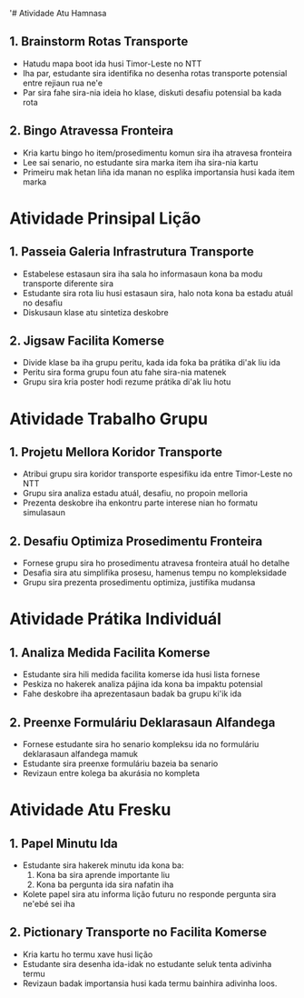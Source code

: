 '# Atividade Atu Hamnasa

## 1. Brainstorm Rotas Transporte
- Hatudu mapa boot ida husi Timor-Leste no NTT
- Iha par, estudante sira identifika no desenha rotas transporte potensial entre rejiaun rua ne'e
- Par sira fahe sira-nia ideia ho klase, diskuti desafiu potensial ba kada rota

## 2. Bingo Atravessa Fronteira
- Kria kartu bingo ho item/prosedimentu komun sira iha atravesa fronteira
- Lee sai senario, no estudante sira marka item iha sira-nia kartu
- Primeiru mak hetan liña ida manan no esplika importansia husi kada item marka

# Atividade Prinsipal Lição

## 1. Passeia Galeria Infrastrutura Transporte
- Estabelese estasaun sira iha sala ho informasaun kona ba modu transporte diferente sira
- Estudante sira rota liu husi estasaun sira, halo nota kona ba estadu atuál no desafiu
- Diskusaun klase atu sintetiza deskobre

## 2. Jigsaw Facilita Komerse
- Divide klase ba iha grupu peritu, kada ida foka ba prátika di'ak liu ida
- Peritu sira forma grupu foun atu fahe sira-nia matenek
- Grupu sira kria poster hodi rezume prátika di'ak liu hotu

# Atividade Trabalho Grupu

## 1. Projetu Mellora Koridor Transporte
- Atribui grupu sira koridor transporte espesifiku ida entre Timor-Leste no NTT
- Grupu sira analiza estadu atuál, desafiu, no propoin melloria
- Prezenta deskobre iha enkontru parte interese nian ho formatu simulasaun

## 2. Desafiu Optimiza Prosedimentu Fronteira
- Fornese grupu sira ho prosedimentu atravesa fronteira atuál ho detalhe
- Desafia sira atu simplifika prosesu, hamenus tempu no kompleksidade
- Grupu sira prezenta prosedimentu optimiza, justifika mudansa

# Atividade Prátika Individuál

## 1. Analiza Medida Facilita Komerse
- Estudante sira hili medida facilita komerse ida husi lista fornese
- Peskiza no hakerek analiza pájina ida kona ba impaktu potensial
- Fahe deskobre iha aprezentasaun badak ba grupu ki'ik ida

## 2. Preenxe Formuláriu Deklarasaun Alfandega
- Fornese estudante sira ho senario kompleksu ida no formuláriu deklarasaun alfandega mamuk
- Estudante sira preenxe formuláriu bazeia ba senario
- Revizaun entre kolega ba akurásia no kompleta

# Atividade Atu Fresku

## 1. Papel Minutu Ida
- Estudante sira hakerek minutu ida kona ba:
  1. Kona ba sira aprende importante liu
  2. Kona ba pergunta ida sira nafatin iha
- Kolete papel sira atu informa lição futuru no responde pergunta sira ne'ebé sei iha

## 2. Pictionary Transporte no Facilita Komerse
- Kria kartu ho termu xave husi lição
- Estudante sira desenha ida-idak no estudante seluk tenta adivinha termu
- Revizaun badak importansia husi kada termu bainhira adivinha loos.